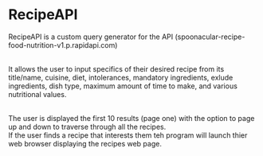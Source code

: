 # RecipeAPI

RecipeAPI is a custom query generator for the API (spoonacular-recipe-food-nutrition-v1.p.rapidapi.com)

<br>It allows the user to input specifics of their desired recipe from its title/name, cuisine, diet, intolerances, mandatory ingredients, exlude ingredients, dish type, maximum amount of time to make, and various nutritional values.

<br>The user is displayed the first 10 results (page one) with the option to page up and down to traverse through all the recipes.
<br>If the user finds a recipe that interests them teh program will launch thier web browser displaying the recipes web page.

